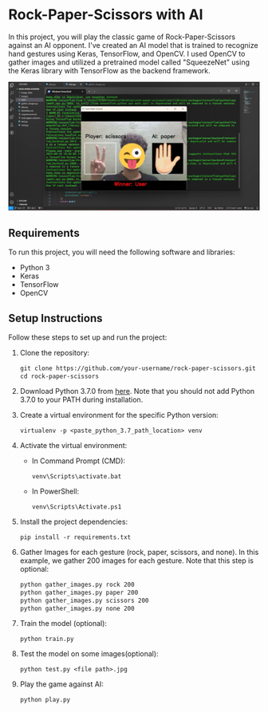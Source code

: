 # Rock-Paper-Scissors with AI

In this project, you will play the classic game of Rock-Paper-Scissors against an AI opponent. I've created an AI model that is trained to recognize hand gestures using Keras, TensorFlow, and OpenCV. I used OpenCV to gather images and utilized a pretrained model called "SqueezeNet" using the Keras library with TensorFlow as the backend framework.

<!-- Adjust the width to your desired size (e.g., 300px) -->
<img src="RPS_thumbnail.png" alt="Rock-Paper-Scissors-thumbnail" width="800">

## Requirements

To run this project, you will need the following software and libraries:

- Python 3
- Keras
- TensorFlow
- OpenCV

## Setup Instructions

Follow these steps to set up and run the project:

1. Clone the repository:

    ```
    git clone https://github.com/your-username/rock-paper-scissors.git
    cd rock-paper-scissors
    ```

2. Download Python 3.7.0 from [here](https://www.python.org/downloads/release/python-370/). Note that you should not add Python 3.7.0 to your PATH during installation.

3. Create a virtual environment for the specific Python version:

    ```
    virtualenv -p <paste_python_3.7_path_location> venv
    ```

4. Activate the virtual environment:

    - In Command Prompt (CMD):

        ```
        venv\Scripts\activate.bat
        ```

    - In PowerShell:

        ```
        venv\Scripts\Activate.ps1
        ```

5. Install the project dependencies:

    ```
    pip install -r requirements.txt
    ```

6. Gather Images for each gesture (rock, paper, scissors, and none). In this example, we gather 200 images for each gesture. Note that this step is optional:
    ```
    python gather_images.py rock 200
    python gather_images.py paper 200
    python gather_images.py scissors 200
    python gather_images.py none 200
    ```

7. Train the model (optional):
    ```
    python train.py
    ```

8. Test the model on some images(optional):
    ```
    python test.py <file path>.jpg
    ```


9. Play the game against AI:
    ```
    python play.py
    ```

